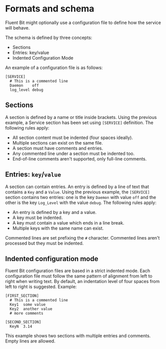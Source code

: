 # Formats and schema

Fluent Bit might optionally use a configuration file to define how the service will behave.

The schema is defined by three concepts:

- Sections
- Entries: key/value
- Indented Configuration Mode

An example of a configuration file is as follows:

```text
[SERVICE]
  # This is a commented line
  Daemon    off
  log_level debug
```

## Sections

A section is defined by a name or title inside brackets. Using the previous example, a Service section has been set using `[SERVICE]` definition. The following rules apply:

- All section content must be indented (four spaces ideally).
- Multiple sections can exist on the same file.
- A section must have comments and entries.
- Any commented line under a section must be indented too.
- End-of-line comments aren't supported, only full-line comments.

## Entries: `key`/`value`

A section can contain entries. An entry is defined by a line of text that contains a `Key` and a `Value`. Using the previous example, the `[SERVICE]` section contains two entries: one is the key `Daemon` with value `off` and the other is the key `Log_Level` with the value `debug`. The following rules apply:

- An entry is defined by a key and a value.
- A key must be indented.
- A key must contain a value which ends in a line break.
- Multiple keys with the same name can exist.

Commented lines are set prefixing the `#` character. Commented lines aren't processed but they must be indented.

## Indented configuration mode

Fluent Bit configuration files are based in a strict indented mode. Each configuration file must follow the same pattern of alignment from left to right when writing text. By default, an indentation level of four spaces from left to right is suggested. Example:

```text
[FIRST_SECTION]
  # This is a commented line
  Key1  some value
  Key2  another value
  # more comments

[SECOND_SECTION]
  KeyN  3.14
```

This example shows two sections with multiple entries and comments. Empty lines are allowed.